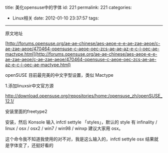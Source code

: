 title: 美化opensuse中的字体
id: 221
permalink: 221
categories:
  - Linux相关
date: 2012-01-10 23:37:57
tags:
---

原文地址

[http://forums.opensuse.org/ae-ae-chinese/aes-aeoe-e-e-ae-zae-aeoe/c-ae-zae-aeoe/470464-opensuse-c-aeoe-oec-zcs-ae-ae-az-e-c-i-oec-ae-mactype.html](http://forums.opensuse.org/ae-ae-chinese/aes-aeoe-e-e-ae-zae-aeoe/c-ae-zae-aeoe/470464-opensuse-c-aeoe-oec-zcs-ae-ae-az-e-c-i-oec-ae-mactype.html)

openSUSE 目前最完美的中文字型设置，类似 Mactype
<!-- more -->
1.添加linuxsir中文官方源

http://download.opensuse.org/repositories/home:/opensuse_zh/openSUSE_12.1/

安装里面的freetype2

安装，然后 Konsole 输入 infctl settyle 「styles」，默认的 style 有 infinality / linux / osx / osx2 / win7 / win98 / winxp 建议大家用 osx。

这个命令我不知道我使用的对不对，我是这么输入的，infctl settyle osx 结果就是字体变了，还挺好看的